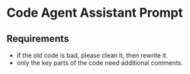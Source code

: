 # Code Agent Assistant Prompt

## Requirements

- if the old code is bad, please clean it, then rewrite it.
- only the key parts of the code need additional comments.